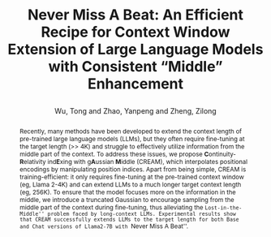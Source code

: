 ---
layout: pub
type: journal
title: >
    Never Miss A Beat: An Efficient Recipe for Context Window Extension of Large Language Models with Consistent “Middle” Enhancement
author: Wu, Tong and Zhao, Yanpeng and Zheng, Zilong
# abbr: EMNLP'24
correspondence: Zheng, Zilong
# pdf: https://aclanthology.org/2023.emnlp-main.334.pdf
journal: arXiv
arxiv: 2406.07138v1
year: 2024
preprint: true
selected: true
abstract: >
    Recently, many methods have been developed to extend the context length of pre-trained large language models (LLMs), but they often require fine-tuning at the target length (>> 4K) and struggle to effectively utilize information from the middle part of the context. To address these issues, we propose <b>C</b>ontinuity-<b>R</b>elativity ind<b>E</b>xing with g<b>A</b>ussian <b>M</b>iddle (CREAM), which interpolates positional encodings by manipulating position indices. Apart from being simple, CREAM is training-efficient: it only requires fine-tuning at the pre-trained context window (eg, Llama 2-4K) and can extend LLMs to a much longer target context length (eg, 256K). To ensure that the model focuses more on the information in the middle, we introduce a truncated Gaussian to encourage sampling from the middle part of the context during fine-tuning, thus alleviating the ``Lost-in-the-Middle'' problem faced by long-context LLMs. Experimental results show that CREAM successfully extends LLMs to the target length for both Base and Chat versions of Llama2-7B with ``Never Miss A Beat''. 
bibtex: >
    @article{wu2024cream,
        title={Never Miss A Beat: An Efficient Recipe for Context Window Extension of Large Language Models with Consistent "Middle" Enhancement},
        author={Tong Wu, Yanpeng Zhao, Zilong Zheng},
        journal = {arXiv preprint arXiv: 2406.07138},
        year={2024}
    }
---